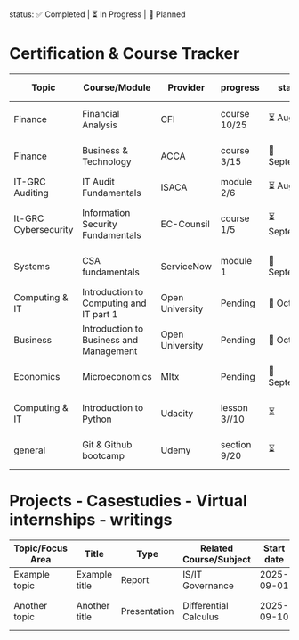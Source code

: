 status: ✅ Completed | ⏳ In Progress | 📅 Planned

# Certification & Course Tracker

| Topic | Course/Module                 | Provider | progress      | status | Notes            | Link to documents
|-------|-------------------------------|----------|---------------|--------|------------------|-------------------|
Finance |Financial Analysis | CFI | course 10/25 |⏳ August | part of the FMVA certification |[Doc link](https://example.com) 
Finance | Business & Technology | ACCA | course 3/15 |📅 September |part of the Knowledge level exams. |[Doc link](https://example.com)
IT-GRC Auditing | IT Audit Fundamentals | ISACA |module 2/6 | ⏳ August| part of the CISA Path |[Doc link](https://example.com)
It-GRC Cybersecurity | Information Security Fundamentals | EC-Counsil |course 1/5| ⏳ September|  part of the Information Security Analyst track |   
Systems | CSA fundamentals | ServiceNow |module 1| 📅 September |Part of implementer path |[Doc link](https://example.com)
Computing & IT | Introduction to Computing and IT part 1 | Open University| Pending|📅 October |Part of my Bachelors degree |[Doc link](https://example.com)
Business | Introduction to Business and Management | Open University | Pending | 📅 October |Part of my Bachelors degree|[Doc link](https://example.com)
Economics |Microeconomics | MItx | Pending | 📅 September | part of Micromasters DEDP |[Doc link](https://example.com)
Computing & IT |Introduction to Python |Udacity |lesson 3//10 |⏳|programming with Python path|[main](https://github.com/NikiDigitals/Computing-IT/tree/main) [notes](https://github.com/NikiDigitals/Computing-IT/tree/main/notes) [journals](https://github.com/NikiDigitals/Computing-IT/tree/main/journals) 
general | Git & Github bootcamp| Udemy |section 9/20 |⏳| Basic skills using git & github | [notes](https://github.com/NikiDigitals/Computing-IT/blob/main/notes/-github.md) 

# Projects - Casestudies - Virtual internships - writings 

| Topic/Focus Area | Title | Type | Related Course/Subject | Start date | Deadline | Status | Notes | Link to documents |
|------------------|-------|------|------------------------|------------|----------|--------|-------|-------------------|
| Example topic    | Example title | Report | IS/IT Governance | 2025-09-01 | 2025-09-15 | In progress | Draft version | [Doc link](https://example.com) |
| Another topic    | Another title | Presentation | Differential Calculus | 2025-09-10 | 2025-09-20 | Not started | Waiting for approval | [Doc link](https://example.com) |
